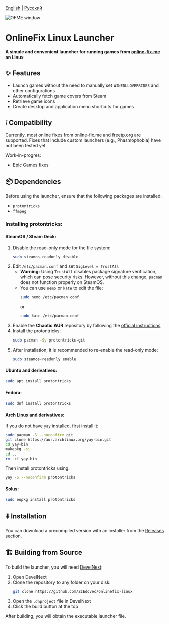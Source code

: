 [English](https://github.com/ZzEdovec/onlinefix-linux/blob/main/README.md) | [Русский](https://github.com/ZzEdovec/onlinefix-linux/blob/main/README_ru.md)

![OFME window](https://zzedovec.github.io/images/ofmeBanner.png)
# OnlineFix Linux Launcher

**A simple and convenient launcher for running games from ****[online-fix.me](https://online-fix.me)**** on Linux**

## ✨ Features

- Launch games without the need to manually set `WINEDLLOVERRIDES` and other configurations
- Automatically fetch game covers from Steam
- Retrieve game icons
- Create desktop and application menu shortcuts for games

## ❕ Compatibility

Currently, most online fixes from online-fix.me and freetp.org are supported.
Fixes that include custom launchers (e.g., Phasmophobia) have not been tested yet.

Work-in-progres:
- Epic Games fixes

## 📦 Dependencies

Before using the launcher, ensure that the following packages are installed:

- `protontricks`
- `ffmpeg`

### Installing protontricks:

#### SteamOS / Steam Deck:

1. Disable the read-only mode for the file system:
   ```bash
   sudo steamos-readonly disable
   ```
2. Edit `/etc/pacman.conf` and set `SigLevel = TrustAll`
   - **Warning:** Using `TrustAll` disables package signature verification, which can pose security risks. However, without this change, `pacman` does not function properly on SteamOS.
   - You can use `nemo` or `kate` to edit the file:
     ```bash
     sudo nemo /etc/pacman.conf
     ```
     or
     ```bash
     sudo kate /etc/pacman.conf
     ```
3. Enable the **Chaotic AUR** repository by following the [official instructions](https://aur.chaotic.cx/docs)
4. Install the protontricks:
   ```bash
   sudo pacman -Sy protontricks-git
   ```
5. After installation, it is recommended to re-enable the read-only mode:
   ```bash
   sudo steamos-readonly enable
   ```

#### Ubuntu and derivatives:

```bash
sudo apt install protontricks
```

#### Fedora:

```bash
sudo dnf install protontricks
```

#### Arch Linux and derivatives:


If you do not have `yay` installed, first install it:

```bash
sudo pacman -S --noconfirm git
git clone https://aur.archlinux.org/yay-bin.git
cd yay-bin
makepkg -si
cd ..
rm -rf yay-bin
```

Then install protontricks using:

```bash
yay -S --noconfirm protontricks
```

#### Solus:

```bash
sudo eopkg install protontricks
```

## ⬇️ Installation

You can download a precompiled version with an installer from the [Releases](https://github.com/ZzEdovec/onlinefix-linux/releases) section.

## 🏗 Building from Source

To build the launcher, you will need [DevelNext](https://develnext.org):

1. Open DevelNext
2. Clone the repository to any folder on your disk:
   ```bash
   git clone https://github.com/ZzEdovec/onlinefix-linux
   ```
3. Open the `.dnproject` file in DevelNext
4. Click the build button at the top

After building, you will obtain the executable launcher file.
